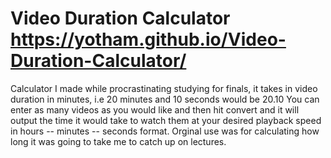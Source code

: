# Video Duration Calculator https://yotham.github.io/Video-Duration-Calculator/
Calculator I made while procrastinating studying for finals, it takes in video duration in minutes, i.e 20 minutes and 10 seconds would be 20.10
You can enter as many videos as you would like and then hit convert and it will output the time it would take to watch them at your desired
playback speed in hours -- minutes -- seconds format. Orginal use was for calculating how long it was going to take me to catch up on lectures. 
